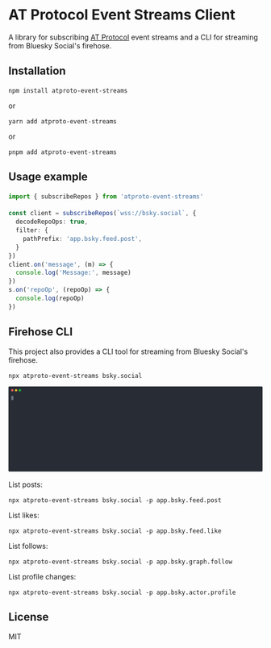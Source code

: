 # AT Protocol Event Streams Client

A library for subscribing [AT Protocol](https://atproto.com) event streams and a CLI for streaming
from Bluesky Social's firehose.

## Installation

```
npm install atproto-event-streams
```

or

```
yarn add atproto-event-streams
```
or

```
pnpm add atproto-event-streams
```

## Usage example

```typescript
import { subscribeRepos } from 'atproto-event-streams'

const client = subscribeRepos(`wss://bsky.social`, {
  decodeRepoOps: true,
  filter: {
    pathPrefix: 'app.bsky.feed.post',
  }
})
client.on('message', (m) => {
  console.log('Message:', message)
})
s.on('repoOp', (repoOp) => {
  console.log(repoOp)
})
```

## Firehose CLI

This project also provides a CLI tool for streaming from Bluesky Social's firehose.

```
npx atproto-event-streams bsky.social
```

<img src="screencast.svg" alt="Screencast">

List posts:

```
npx atproto-event-streams bsky.social -p app.bsky.feed.post
```

List likes:

```
npx atproto-event-streams bsky.social -p app.bsky.feed.like
```

List follows:

```
npx atproto-event-streams bsky.social -p app.bsky.graph.follow
```

List profile changes:

```
npx atproto-event-streams bsky.social -p app.bsky.actor.profile
```

## License

MIT